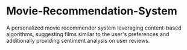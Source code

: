 # Movie-Recommendation-System
A personalized movie recommender system leveraging content-based algorithms, suggesting films similar to the user's preferences and additionally providing sentiment analysis on user reviews.
